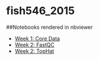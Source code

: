 fish546_2015
============

##Notebooks 
rendered in nbviewer

* [Week 1: Core Data](http://nbviewer.ipython.org/github/kubu4/fish546_2015/blob/master/Week01_CoreFile_ID.ipynb)
* [Week 2: FastQC](http://nbviewer.ipython.org/github/kubu4/fish546_2015/blob/master/Week02_FASTQC.ipynb)
* [Week 2: TopHat](http://nbviewer.ipython.org/github/kubu4/fish546_2015/blob/master/Week02_TopHat.ipynb)
